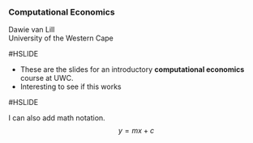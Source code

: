 

### Computational Economics

Dawie van Lill  
University of the Western Cape

#HSLIDE

 - These are the slides for an introductory **computational economics** course at UWC.
 - Interesting to see if this works

#HSLIDE

I can also add math notation. $$y = mx + c$$
